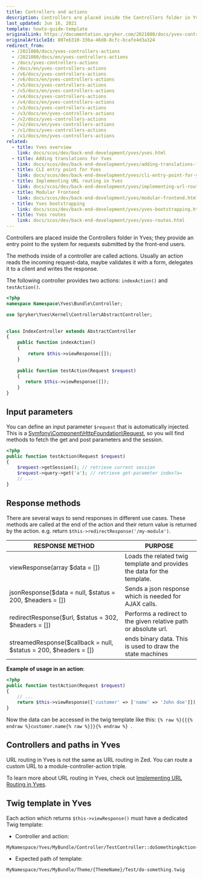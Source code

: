 ```yaml
---
title: Controllers and actions
description: Controllers are placed inside the Controllers folder in Yves; they provide an entry point to the system for requests submitted by the front-end users.
last_updated: Jun 16, 2021
template: howto-guide-template
originalLink: https://documentation.spryker.com/2021080/docs/yves-controllers-actions
originalArticleId: 807eb310-336a-46d8-8cfc-bcafe4d3a324
redirect_from:
  - /2021080/docs/yves-controllers-actions
  - /2021080/docs/en/yves-controllers-actions
  - /docs/yves-controllers-actions
  - /docs/en/yves-controllers-actions
  - /v6/docs/yves-controllers-actions
  - /v6/docs/en/yves-controllers-actions
  - /v5/docs/yves-controllers-actions
  - /v5/docs/en/yves-controllers-actions
  - /v4/docs/yves-controllers-actions
  - /v4/docs/en/yves-controllers-actions
  - /v3/docs/yves-controllers-actions
  - /v3/docs/en/yves-controllers-actions
  - /v2/docs/yves-controllers-actions
  - /v2/docs/en/yves-controllers-actions
  - /v1/docs/yves-controllers-actions
  - /v1/docs/en/yves-controllers-actions
related:
  - title: Yves overview
    link: docs/scos/dev/back-end-development/yves/yves.html
  - title: Adding translations for Yves
    link: docs/scos/dev/back-end-development/yves/adding-translations-for-yves.html
  - title: CLI entry point for Yves
    link: docs/scos/dev/back-end-development/yves/cli-entry-point-for-yves.html
  - title: Implementing URL routing in Yves
    link: docs/scos/dev/back-end-development/yves/implementing-url-routing-in-yves.html
  - title: Modular Frontend
    link: docs/scos/dev/back-end-development/yves/modular-frontend.html
  - title: Yves bootstrapping
    link: docs/scos/dev/back-end-development/yves/yves-bootstrapping.html
  - title: Yves routes
    link: docs/scos/dev/back-end-development/yves/yves-routes.html
---
```


Controllers are placed inside the Controllers folder in Yves; they provide an entry point to the system for requests submitted by the front-end users.

The methods inside of a controller are called actions. Usually an action reads the incoming request-data, maybe validates it with a form, delegates it to a client and writes the response.

The following controller provides two actions: `indexAction()` and `testAction()`.

```php
<?php
namespace Namespace\Yves\Bundle\Controller;

use Spryker\Yves\Kernel\Controller\AbstractController;

 
class IndexController extends AbstractController
{
    public function indexAction()
    {
        return $this->viewResponse([]);
    }
 
    public function testAction(Request $request)
    {
       return $this->viewResponse([]);
    }
}
```

## Input parameters

You can define an input parameter `$request` that is automatically injected. This is a [Symfony\Component\HttpFoundation\Request](https://symfony.com/doc/2.3/components/http_foundation/introduction.html#request), so you will find methods to fetch the get and post parameters and the session.

```php
<?php
public function testAction(Request $request)
{
    $request->getSession(); // retrieve current session
    $request->query->get('a'); // retrieve get-parameter index?a=
    // ...
}
```

## Response methods

There are several ways to send responses in different use cases. These methods are called at the end of the action and their return value is returned by the action. e.g. return `$this->redirectResponse('/my-module')`.

| RESPONSE METHOD | PURPOSE  |
| ----------------- | -------------------- |
| viewResponse(array $data = [])                               | Loads the related twig template and provides the data for the template. |
| jsonResponse($data = null, $status = 200, $headers = [])     | Sends a json response which is needed for AJAX calls.        |
| redirectResponse($url, $status = 302, $headers = [])         | Performs a redirect to the given relative path or absolute url. |
| streamedResponse($callback = null, $status = 200, $headers = []) | ends binary data. This is used to draw the state machines    |

**Example of usage in an action**:

```php
<?php
public function testAction(Request $request)
{
    // ...
    return $this->viewResponse(['customer' => ['name' => 'John doe']]);
}
```

Now the data can be accessed in the twig template like this: `{% raw %}{{{% endraw %}customer.name{% raw %}}}{% endraw %} `.

## Controllers and paths in Yves

URL routing in Yves is not the same as URL routing in Zed. You can route a custom URL to a module-controller-action triple.

To learn more about URL routing in Yves, check out [Implementing URL Routing in Yves](/docs/scos/dev/back-end-development/yves/implementing-url-routing-in-yves.html).

## Twig template in Yves

Each action which returns `$this->viewResponse()` must have a dedicated Twig template:

* Controller and action:

```twig
MyNamespace/Yves/MyBundle/Controller/TestController::doSomethingAction()
```

* Expected path of template:

```twig
MyNamespace/Yves/MyBundle/Theme/{ThemeName}/Test/do-something.twig
```
